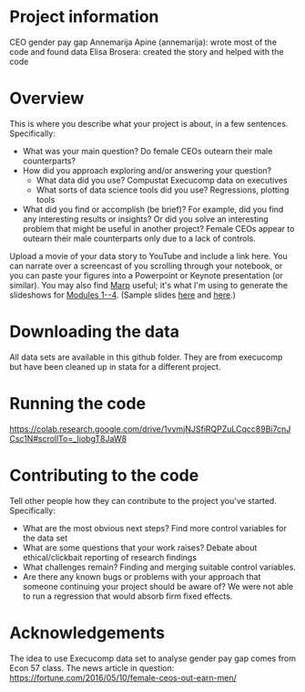 # Project information

CEO gender pay gap
Annemarija Apine (annemarija): wrote most of the code and found data
Elisa Brosera: created the story and helped with the code
# Overview

This is where you describe what your project is about, in a few sentences.  Specifically:
- What was your main question?
Do female CEOs outearn their male counterparts?
- How did you approach exploring and/or answering your question?
  - What data did you use?
Compustat Execucomp data on executives
  - What sorts of data science tools did you use?
Regressions, plotting tools
- What did you find or accomplish (be brief)?  For example, did you find any interesting results or insights?  Or did you solve an interesting problem that might be useful in another project?
Female CEOs appear to outearn their male counterparts only due to a lack of controls.


Upload a movie of your data story to YouTube and include a link here.  You can narrate over a screencast of you scrolling through your notebook, or you can paste your figures into a Powerpoint or Keynote presentation (or similar).  You may also find [Marp](https://yhatt.github.io/marp/) useful; it's what I'm using to generate the slideshows for [Modules 1--4](https://github.com/ContextLab/storytelling-with-data/blob/master/slides/outline.md).  (Sample slides [here](https://github.com/ContextLab/storytelling-with-data/blob/master/slides/modules_and_numpy.md) and [here](https://github.com/ContextLab/storytelling-with-data/blob/master/slides/pandas.md).)

# Downloading the data

All data sets are available in this github folder. They are from execucomp but have been cleaned up in stata for a different project.

# Running the code

https://colab.research.google.com/drive/1vymjNJSfiRQPZuLCqcc89Bi7cnJCsc1N#scrollTo=_IiobgT8JaW8

# Contributing to the code

Tell other people how they can contribute to the project you've started.  Specifically:
- What are the most obvious next steps?
Find more control variables for the data set
- What are some questions that your work raises?
Debate about ethical/clickbait reporting of research findings
- What challenges remain?
Finding and merging suitable control variables.
- Are there any known bugs or problems with your approach that someone continuing your project should be aware of?
We were not able to run a regression that would absorb firm fixed effects.
# Acknowledgements
The idea to use Execucomp data set to analyse gender pay gap comes from Econ 57 class.
The news article in question: https://fortune.com/2016/05/10/female-ceos-out-earn-men/
